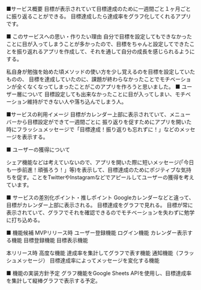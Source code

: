 ■サービス概要
目標が表示されていて目標達成のために一週間ごと１ヶ月ごとに振り返ることができる。
目標達成したら達成率をグラフ化してくれるアプリです。

■ このサービスへの思い・作りたい理由
自分で目標を設定してもできなかったことに目が入ってしまうことが多かったので、目標をちゃんと設定してできたことを振り返れるアプリを作成して、それを通して自分の成長を感じられるようにする。

私自身が勉強を始めた頃メソッドの使い方を少し覚えるのを目標を設定していたものの、
目標を達成していたのに、課題が終わらなかったことでモチベーションが全くなくなってしまったことがこのアプリを作ろうと思いました。
■ ユーザー層について
目標設定しても出来なかったことに目が入ってしまい、モチベーション維持ができない人や落ち込んでしまう人。

■サービスの利用イメージ
目標がカレンダー上部に表示されていて、メニューバーから目標設定ができて一週間ごとに
振り返りを促すためにアプリを開いた時にフラッシュメッセージで「目標達成！振り返りも忘れずに！」などのメッセージを表示する。

■ ユーザーの獲得について

シェア機能などは考えていないので、アプリを開いた際に短いメッセージ(「今日も一歩前進！頑張ろう！」等)を表示して、目標達成のためにポジティブな気持ちを促す。ことをTwitterやInstagramなどでアピールしてユーザーの獲得を考えています。

■ サービスの差別化ポイント・推しポイント
Googleカレンダーなどと違って、目標がカレンダー上部に表示される。
目標達成をグラフで見れる。
目標が常に表示されていて、グラフでそれを確認できるのでモチベーションを失わずに勉学に打ち込める。

■ 機能候補
MVPリリース時
ユーザー登録機能
ログイン機能
カレンダー表示する機能
目標登録機能
目標表示機能

本リリース時
高度な機能
達成率を集計してグラフで表す機能
通知機能（フラッシュメッセージ）
  目標達成率によってメッセージを変化する機能


■ 機能の実装方針予定
グラフ機能をGoogle Sheets APIを使用し、目標達成率を集計して縦棒グラフで表示する予定。
